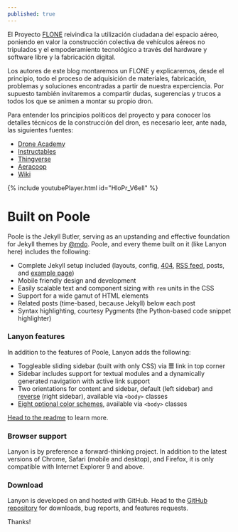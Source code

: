 ```yaml
---
published: true
---
```

El Proyecto [FLONE](http://flone.cc/) reivindica la utilización ciudadana del espacio aéreo, poniendo en valor la construcción colectiva de vehículos aéreos no tripulados y el empoderamiento tecnológico a través del hardware y software libre y la fabricación digital. 

Los autores de este blog montaremos un FLONE y explicaremos, desde el principio, todo el proceso de adquisición de materiales, fabricación, problemas y soluciones encontradas a partir de nuestra experciencia. Por supuesto también invitaremos a compartir dudas, sugerencias y trucos a todos los que se animen a montar su propio dron.

Para entender los principios políticos del proyecto y para conocer los detalles técnicos de la construcción del dron, es necesario leer, ante nada, las siguientes fuentes:

- [Drone Academy](http://dronehackademy.net/es/es-flone/)
- [Instructables](http://www.instructables.com/id/Flone-30/)
- [Thingverse](http://www.thingiverse.com/thing:113497)
- [Aeracoop](http://flone.aeracoop.net/)
- [Wiki](wiki.flone.cc/)

{% include youtubePlayer.html id="HloPr_V6elI" %}

# Built on Poole

Poole is the Jekyll Butler, serving as an upstanding and effective foundation for Jekyll themes by [@mdo](https://twitter.com/mdo). Poole, and every theme built on it (like Lanyon here) includes the following:

* Complete Jekyll setup included (layouts, config, [404](/404), [RSS feed](/atom.xml), posts, and [example page](/about))
* Mobile friendly design and development
* Easily scalable text and component sizing with `rem` units in the CSS
* Support for a wide gamut of HTML elements
* Related posts (time-based, because Jekyll) below each post
* Syntax highlighting, courtesy Pygments (the Python-based code snippet highlighter)

### Lanyon features

In addition to the features of Poole, Lanyon adds the following:

* Toggleable sliding sidebar (built with only CSS) via **☰** link in top corner
* Sidebar includes support for textual modules and a dynamically generated navigation with active link support
* Two orientations for content and sidebar, default (left sidebar) and [reverse](https://github.com/poole/lanyon#reverse-layout) (right sidebar), available via `<body>` classes
* [Eight optional color schemes](https://github.com/poole/lanyon#themes), available via `<body>` classes

[Head to the readme](https://github.com/poole/lanyon#readme) to learn more.

### Browser support

Lanyon is by preference a forward-thinking project. In addition to the latest versions of Chrome, Safari (mobile and desktop), and Firefox, it is only compatible with Internet Explorer 9 and above.

### Download

Lanyon is developed on and hosted with GitHub. Head to the <a href="https://github.com/poole/lanyon">GitHub repository</a> for downloads, bug reports, and features requests.

Thanks!
